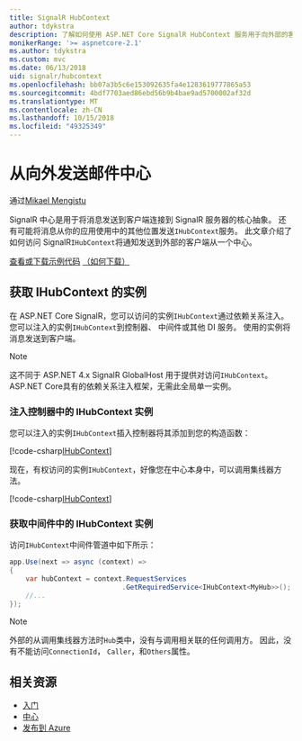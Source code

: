 ```yaml
---
title: SignalR HubContext
author: tdykstra
description: 了解如何使用 ASP.NET Core SignalR HubContext 服务用于向外部的客户端从一个中心发送通知。
monikerRange: '>= aspnetcore-2.1'
ms.author: tdykstra
ms.custom: mvc
ms.date: 06/13/2018
uid: signalr/hubcontext
ms.openlocfilehash: bb07a3b5c6e153092635fa4e1283619777865a53
ms.sourcegitcommit: 4bdf7703aed86ebd56b9b4bae9ad5700002af32d
ms.translationtype: MT
ms.contentlocale: zh-CN
ms.lasthandoff: 10/15/2018
ms.locfileid: "49325349"
---
```

# <a name="send-messages-from-outside-a-hub"></a>从向外发送邮件中心

通过[Mikael Mengistu](https://twitter.com/MikaelM_12)

SignalR 中心是用于将消息发送到客户端连接到 SignalR 服务器的核心抽象。 还有可能将消息从你的应用使用中的其他位置发送`IHubContext`服务。 此文章介绍了如何访问 SignalR`IHubContext`将通知发送到外部的客户端从一个中心。

[查看或下载示例代码](https://github.com/aspnet/Docs/tree/master/aspnetcore/signalr/hubcontext/sample/) [（如何下载）](xref:tutorials/index#how-to-download-a-sample)

## <a name="get-an-instance-of-ihubcontext"></a>获取 IHubContext 的实例

在 ASP.NET Core SignalR，您可以访问的实例`IHubContext`通过依赖关系注入。 您可以注入的实例`IHubContext`到控制器、 中间件或其他 DI 服务。 使用的实例将消息发送到客户端。

> [!NOTE]
> 这不同于 ASP.NET 4.x SignalR GlobalHost 用于提供对访问`IHubContext`。 ASP.NET Core具有的依赖关系注入框架，无需此全局单一实例。

### <a name="inject-an-instance-of-ihubcontext-in-a-controller"></a>注入控制器中的 IHubContext 实例

您可以注入的实例`IHubContext`插入控制器将其添加到您的构造函数：

[!code-csharp[IHubContext](hubcontext/sample/Controllers/HomeController.cs?range=12-19,57)]

现在，有权访问的实例`IHubContext`，好像您在中心本身中，可以调用集线器方法。

[!code-csharp[IHubContext](hubcontext/sample/Controllers/HomeController.cs?range=21-25)]

### <a name="get-an-instance-of-ihubcontext-in-middleware"></a>获取中间件中的 IHubContext 实例

访问`IHubContext`中间件管道中如下所示：

```csharp
app.Use(next => async (context) =>
{
    var hubContext = context.RequestServices
                            .GetRequiredService<IHubContext<MyHub>>();
    //...
});
```

> [!NOTE]
> 外部的从调用集线器方法时`Hub`类中，没有与调用相关联的任何调用方。 因此，没有不能访问`ConnectionId`， `Caller`，和`Others`属性。

## <a name="related-resources"></a>相关资源

* [入门](xref:tutorials/signalr)
* [中心](xref:signalr/hubs)
* [发布到 Azure](xref:signalr/publish-to-azure-web-app)
